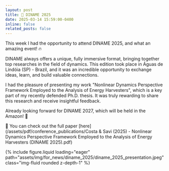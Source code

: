 ```yaml
---
layout: post
title: 📍 DINAME 2025
date: 2025-03-14 15:59:00-0400
inline: false
related_posts: false
---
```


This week I had the opportunity to attend DINAME 2025, and what an amazing event! 🔥

DINAME always offers a unique, fully immersive format, bringing together top researches in the field of dynamics. This edition took place in Águas de Lindóia (SP) - Brazil, and it was an incredible opportunity to exchange ideas, learn, and build valuable connections.

I had the pleasure of presenting my work "Nonlinear Dynamics Perspective Framework Employed to the Analysis of Energy Harvesters", which is a key part of my recently defended Ph.D. thesis. It was truly rewarding to share this research and receive insightful feedback.

Already looking forward for DINAME 2027, which will be held in the Amazon! 🍃

📜 You can check out the full paper [here](/assets/pdf/conference_publications/Costa & Savi (2025) - Nonlinear Dynamics Perspective Framework Employed to the Analysis of Energy Harvesters (DINAME 2025).pdf)

<div class="row mt-3">
    <div class="col-sm mt-3 mt-md-0">
        {% include figure.liquid loading="eager" path="assets/img/for_news/diname_2025/diname_2025_presentation.jpeg" class="img-fluid rounded z-depth-1" %}
    </div>
</div>
